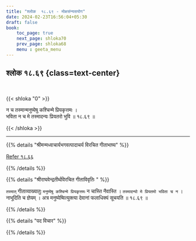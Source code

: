 ```yaml
---
title: "श्लोक  १८.६९ - मोक्षसंन्यसयोग"
date: 2024-02-23T16:56:04+05:30
draft: false
book:
    toc_page: true
    next_page: shloka70
    prev_page: shloka68
    menu : geeta_menu
---
```



## श्लोक १८.६९ {class=text-center}

<br/>

{{< shloka  "0"  >}}

न च तस्मान्मनुष्येषु कश्चिन्मे प्रियकृत्तमः ।  
भविता न च मे तस्मादन्यः प्रियतरो भुवि ॥ १८.६९ ॥

{{< /shloka >}}

---


{{% details "श्रीमन्मध्वाचार्यभगवत्पादाचर्य विरचित  गीताभाष्य" %}}

[Refer १८.६६](../shloka66)

{{% /details %}}



{{% details "श्रीराघवेन्द्रतीर्थविरचित गीताविवृतिः " %}}

`तस्मात्` गीताव्याख्यातुः `मनुष्येषु कश्चिन्मे प्रियकृत्तमः` न चास्ति नैवास्ति ।
`तस्मादन्यो मे प्रियतमो भविता च न` । नाभूदिति च ज्ञेयम्‌ । 
अत्र मनुष्येष्वित्युक्त्या देवानां फलाधिक्यं सूचयति ॥ १८.६९ ॥

{{% /details %}}



{{% details "पद विचार" %}}


{{% /details %}}
